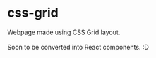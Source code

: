 # css-grid
Webpage made using CSS Grid layout.<br/><br/>
Soon to be converted into React components. :D
